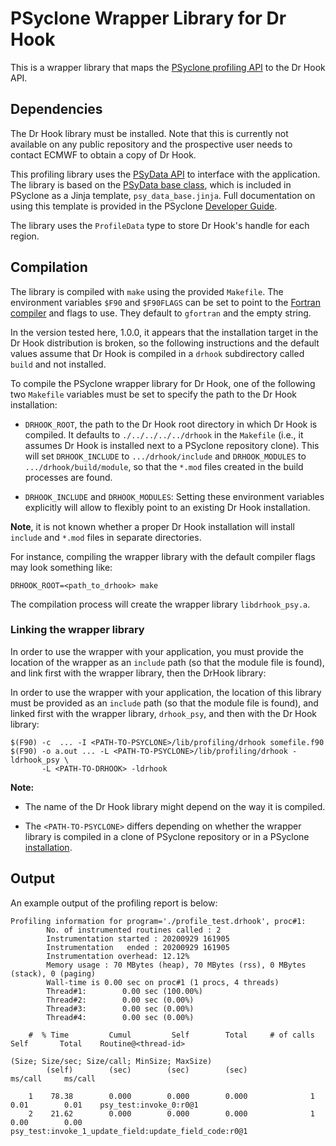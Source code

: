 # PSyclone Wrapper Library for Dr Hook

This is a wrapper library that maps the [PSyclone profiling API](
https://psyclone.readthedocs.io/en/stable/profiling.html#profiling)
to the Dr Hook API.

## Dependencies

The Dr Hook library  must be installed. Note that this is currently
not available on any public repository and the prospective user needs
to contact ECMWF to obtain a copy of Dr Hook.

This profiling library uses the [PSyData API](
https://psyclone.readthedocs.io/en/stable/psy_data.html) to interface with
the application. The library is based on the [PSyData base class](
https://psyclone-dev.readthedocs.io/en/latest/psy_data.html#psydata-base-class),
which is included in PSyclone as a Jinja template, ``psy_data_base.jinja``.
Full documentation on using this template is provided in the PSyclone
[Developer Guide](
https://psyclone-dev.readthedocs.io/en/latest/psy_data.html#jinja).

The library uses the ``ProfileData`` type to store Dr Hook's handle for each
region.

## Compilation

The library is compiled with ``make`` using the provided ``Makefile``. The
environment variables ``$F90`` and ``$F90FLAGS`` can be set to point to the
[Fortran compiler](./../../README.md#compilation) and flags to use. They
default to ``gfortran`` and the empty string.

In the version tested here, 1.0.0, it appears that the installation target
in the Dr Hook distribution is broken, so the following instructions and
the default values assume that Dr Hook is compiled in a ``drhook``
subdirectory called ``build`` and not installed.

To compile the PSyclone wrapper library for Dr Hook, one of the following
two ``Makefile`` variables must be set to specify the path to the Dr Hook
installation:

- ``DRHOOK_ROOT``, the path to the Dr Hook root directory in which
  Dr Hook is compiled. It defaults to ``./../../../../drhook`` in the
  ``Makefile`` (i.e., it assumes Dr Hook is installed next to a PSyclone
  repository clone). This will set ``DRHOOK_INCLUDE`` to
  ``.../drhook/include`` and ``DRHOOK_MODULES`` to
  ``.../drhook/build/module``, so that the ``*.mod`` files created in the
  build processes are found.

- ``DRHOOK_INCLUDE`` and ``DRHOOK_MODULES``: Setting these environment
  variables explicitly will allow to flexibly point to an existing
  Dr Hook installation.

**Note**, it is not known whether a proper Dr Hook installation will
install ``include`` and ``*.mod`` files in separate directories.

For instance, compiling the wrapper library with the default compiler
flags may look something like:

```shell
DRHOOK_ROOT=<path_to_drhook> make
```

The compilation process will create the wrapper library ``libdrhook_psy.a``.

### Linking the wrapper library

In order to use the wrapper with your application, you must provide the
location of the wrapper as an ``include`` path (so that the module file is found),
and link first with the wrapper library, then the DrHook library:

In order to use the wrapper with your application, the location of this
library must be provided as an ``include`` path (so that the module file
is found), and linked first with the wrapper library, ``drhook_psy``,
and then with the Dr Hook library:

```shell
$(F90) -c  ... -I <PATH-TO-PSYCLONE>/lib/profiling/drhook somefile.f90
$(F90) -o a.out ... -L <PATH-TO-PSYCLONE>/lib/profiling/drhook -ldrhook_psy \
       -L <PATH-TO-DRHOOK> -ldrhook
```

**Note:**

- The name of the Dr Hook library might depend on the way it is compiled.

- The ``<PATH-TO-PSYCLONE>`` differs depending on whether the wrapper
  library is compiled in a clone of PSyclone repository or in a PSyclone
  [installation](./../../README.md#installation).

## Output

An example output of the profiling report is below:

```
Profiling information for program='./profile_test.drhook', proc#1:
        No. of instrumented routines called : 2
        Instrumentation started : 20200929 161905
        Instrumentation   ended : 20200929 161905
        Instrumentation overhead: 12.12%
        Memory usage : 70 MBytes (heap), 70 MBytes (rss), 0 MBytes (stack), 0 (paging)
        Wall-time is 0.00 sec on proc#1 (1 procs, 4 threads)
        Thread#1:        0.00 sec (100.00%)
        Thread#2:        0.00 sec (0.00%)
        Thread#3:        0.00 sec (0.00%)
        Thread#4:        0.00 sec (0.00%)

    #  % Time         Cumul         Self        Total     # of calls        Self       Total    Routine@<thread-id>
                                                                             (Size; Size/sec; Size/call; MinSize; MaxSize)
        (self)        (sec)        (sec)        (sec)                    ms/call     ms/call

    1    78.38        0.000        0.000        0.000              1        0.01        0.01    psy_test:invoke_0:r0@1
    2    21.62        0.000        0.000        0.000              1        0.00        0.00    psy_test:invoke_1_update_field:update_field_code:r0@1

```

<!--
## Licence

-------------------------------------------------------------------------------

BSD 3-Clause License

Copyright (c) 2019-2021, Science and Technology Facilities Council.
All rights reserved.

Redistribution and use in source and binary forms, with or without
modification, are permitted provided that the following conditions are met:

* Redistributions of source code must retain the above copyright notice, this
  list of conditions and the following disclaimer.

* Redistributions in binary form must reproduce the above copyright notice,
  this list of conditions and the following disclaimer in the documentation
  and/or other materials provided with the distribution.

* Neither the name of the copyright holder nor the names of its
  contributors may be used to endorse or promote products derived from
  this software without specific prior written permission.

THIS SOFTWARE IS PROVIDED BY THE COPYRIGHT HOLDERS AND CONTRIBUTORS
"AS IS" AND ANY EXPRESS OR IMPLIED WARRANTIES, INCLUDING, BUT NOT
LIMITED TO, THE IMPLIED WARRANTIES OF MERCHANTABILITY AND FITNESS
FOR A PARTICULAR PURPOSE ARE DISCLAIMED. IN NO EVENT SHALL THE
COPYRIGHT HOLDER OR CONTRIBUTORS BE LIABLE FOR ANY DIRECT, INDIRECT,
INCIDENTAL, SPECIAL, EXEMPLARY, OR CONSEQUENTIAL DAMAGES (INCLUDING,
BUT NOT LIMITED TO, PROCUREMENT OF SUBSTITUTE GOODS OR SERVICES;
LOSS OF USE, DATA, OR PROFITS; OR BUSINESS INTERRUPTION) HOWEVER
CAUSED AND ON ANY THEORY OF LIABILITY, WHETHER IN CONTRACT, STRICT
LIABILITY, OR TORT (INCLUDING NEGLIGENCE OR OTHERWISE) ARISING IN
ANY WAY OUT OF THE USE OF THIS SOFTWARE, EVEN IF ADVISED OF THE
POSSIBILITY OF SUCH DAMAGE.

-------------------------------------------------------------------------------
Authors: J. Henrichs, Bureau of Meteorology,
         I. Kavcic, Met Office
-->
